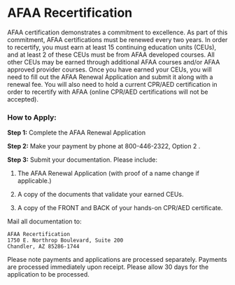 # AFAA Recertification

AFAA certification demonstrates a commitment to excellence. As part of this commitment, AFAA certifications must be renewed every two years. In order to recertify, you must earn at least 15 continuing education units (CEUs), and at least 2 of these CEUs must be from AFAA developed courses. All other CEUs may be earned through additional AFAA courses and/or AFAA approved provider courses. Once you have earned your CEUs, you will need to fill out the AFAA Renewal Application and submit it along with a renewal fee. You will also need to hold a current CPR/AED certification in order to recertify with AFAA (online CPR/AED certifications will not be accepted).

### How to Apply:

**Step 1:** Complete the AFAA Renewal Application

**Step 2:** Make your payment by phone at 800-446-2322, Option 2 .

**Step 3:** Submit your documentation. Please include:

1. The AFAA Renewal Application (with proof of a name change if applicable.)

1. A copy of the documents that validate your earned CEUs.

1. A copy of the FRONT and BACK of your hands-on CPR/AED certificate.

Mail all documentation to:

```
AFAA Recertification
1750 E. Northrop Boulevard, Suite 200
Chandler, AZ 85286-1744
```

Please note payments and applications are processed separately. Payments are processed immediately upon receipt. Please allow 30 days for the application to be processed.
